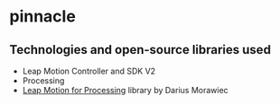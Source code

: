 # pinnacle

## Technologies and open-source libraries used
- Leap Motion Controller and SDK V2
- Processing
- [Leap Motion for Processing](https://github.com/nok/leap-motion-processing) library by Darius Morawiec

